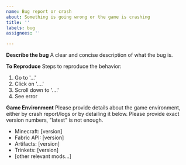 ```yaml
---
name: Bug report or crash
about: Something is going wrong or the game is crashing
title: ''
labels: bug
assignees: ''

---
```


**Describe the bug**
A clear and concise description of what the bug is.

**To Reproduce**
Steps to reproduce the behavior:
1. Go to '...'
2. Click on '....'
3. Scroll down to '....'
4. See error

**Game Environment**
Please provide details about the game environment, either by crash report/logs or by detailing it below. Please provide exact version numbers, "latest" is not enough.
 - Minecraft: [version]
 - Fabric API: [version]
 - Artifacts: [version]
 - Trinkets: [version]
 - [other relevant mods...]
